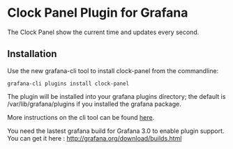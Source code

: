 # Clock Panel Plugin for Grafana

The Clock Panel show the current time and updates every second.

## Installation

Use the new grafana-cli tool to install clock-panel from the commandline:

```
grafana-cli plugins install clock-panel
```

The plugin will be installed into your grafana plugins directory; the default is /var/lib/grafana/plugins if you installed the grafana package.

More instructions on the cli tool can be found [here](http://docs.grafana.org/v3.0/plugins/installation/).

You need the lastest grafana build for Grafana 3.0 to enable plugin support. You can get it here : http://grafana.org/download/builds.html


